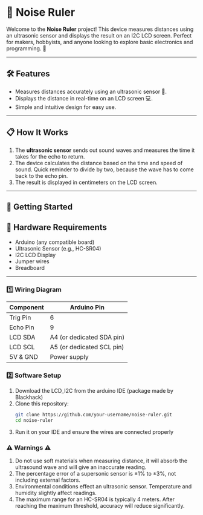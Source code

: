 # 📏 Noise Ruler

Welcome to the **Noise Ruler** project! This device measures distances using an ultrasonic sensor and displays the result on an I2C LCD screen. Perfect for makers, hobbyists, and anyone looking to explore basic electronics and programming. 🌟

---

## 🛠️ Features

- Measures distances accurately using an ultrasonic sensor 📡.
- Displays the distance in real-time on an LCD screen 💻.
- Simple and intuitive design for easy use.

---

## 📋 How It Works

1. The **ultrasonic sensor** sends out sound waves and measures the time it takes for the echo to return.
2. The device calculates the distance based on the time and speed of sound. Quick reminder to divide by two, because the wave has to come back to the echo pin.
3. The result is displayed in centimeters on the LCD screen.

---
## 🚀 Getting Started

## 🔌 Hardware Requirements

- Arduino (any compatible board)
- Ultrasonic Sensor (e.g., HC-SR04)
- I2C LCD Display
- Jumper wires
- Breadboard

---


### 1️⃣ Wiring Diagram

| **Component**    | **Arduino Pin** |
|-------------------|-----------------|
| Trig Pin          | 6               |
| Echo Pin          | 9               |
| LCD SDA           | A4 (or dedicated SDA pin) |
| LCD SCL           | A5 (or dedicated SCL pin) |
| 5V & GND          | Power supply    |

### 2️⃣ Software Setup
1. Download the LCD_I2C from the arduino IDE (package made by Blackhack)
2. Clone this repository:
   ```bash
   git clone https://github.com/your-username/noise-ruler.git
   cd noise-ruler
3. Run it on your IDE and ensure the wires are connected properly


### ⚠️ Warnings ⚠️
1. Do not use soft materials when measuring distance, it will absorb the ultrasound wave and will give an inaccurate reading.
2. The percentage error of a supersonic sensor is ±1% to ±3%, not including external factors.
3. Environmental conditions effect an ultrasonic sensor. Temperature and humidity slightly affect readings.
4. The maximum range for an HC-SR04 is typically 4 meters. After reaching the maximum threshold, accuracy will reduce significantly.
